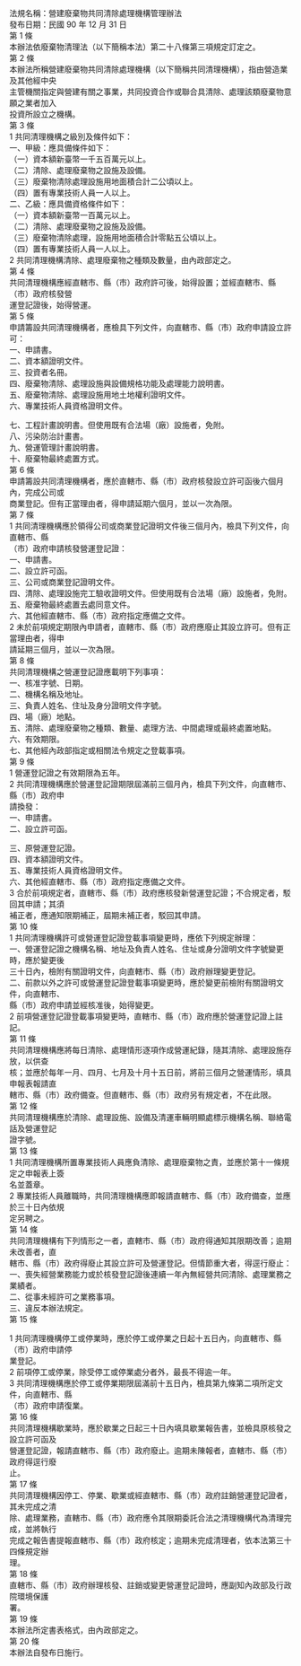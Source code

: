 法規名稱：營建廢棄物共同清除處理機構管理辦法  
發布日期：民國 90 年 12 月 31 日  
第 1 條  
本辦法依廢棄物清理法（以下簡稱本法）第二十八條第三項規定訂定之。  
第 2 條  
本辦法所稱營建廢棄物共同清除處理機構（以下簡稱共同清理機構），指由營造業及其他經中央  
主管機關指定與營建有關之事業，共同投資合作或聯合具清除、處理該類廢棄物意願之業者加入  
投資所設立之機構。  
第 3 條  
1 共同清理機構之級別及條件如下：  
一、甲級：應具備條件如下：  
（一）資本額新臺幣一千五百萬元以上。  
（二）清除、處理廢棄物之設施及設備。  
（三）廢棄物清除處理設施用地面積合計二公頃以上。  
（四）置有專業技術人員一人以上。  
二、乙級：應具備資格條件如下：  
（一）資本額新臺幣一百萬元以上。  
（二）清除、處理廢棄物之設施及設備。  
（三）廢棄物清除處理，設施用地面積合計零點五公頃以上。  
（四）置有專業技術人員一人以上。  
2 共同清理機構清除、處理廢棄物之種類及數量，由內政部定之。  
第 4 條  
共同清理機構應經直轄市、縣（市）政府許可後，始得設置；並經直轄市、縣（市）政府核發營  
運登記證後，始得營運。  
第 5 條  
申請籌設共同清理機構者，應檢具下列文件，向直轄市、縣（市）政府申請設立許可：  
一、申請書。  
二、資本額證明文件。  
三、投資者名冊。  
四、廢棄物清除、處理設施與設備規格功能及處理能力說明書。  
五、廢棄物清除、處理設施用地土地權利證明文件。  
六、專業技術人員資格證明文件。  


七、工程計畫說明書。但使用既有合法場（廠）設施者，免附。  
八、污染防治計畫書。  
九、營運管理計畫說明書。  
十、廢棄物最終處置方式。  
第 6 條  
申請籌設共同清理機構者，應於直轄市、縣（市）政府核發設立許可函後六個月內，完成公司或  
商業登記。但有正當理由者，得申請延期六個月，並以一次為限。  
第 7 條  
1 共同清理機構應於領得公司或商業登記證明文件後三個月內，檢具下列文件，向直轄市、縣  
（市）政府申請核發營運登記證：  
一、申請書。  
二、設立許可函。  
三、公司或商業登記證明文件。  
四、清除、處理設施完工驗收證明文件。但使用既有合法場（廠）設施者，免附。  
五、廢棄物最終處置去處同意文件。  
六、其他經直轄市、縣（市）政府指定應備之文件。  
2 未於前項規定期限內申請者，直轄市、縣（市）政府應廢止其設立許可。但有正當理由者，得申  
請延期三個月，並以一次為限。  
第 8 條  
共同清理機構之營運登記證應載明下列事項：  
一、核准字號、日期。  
二、機構名稱及地址。  
三、負責人姓名、住址及身分證明文件字號。  
四、場（廠）地點。  
五、清除、處理廢棄物之種類、數量、處理方法、中間處理或最終處置地點。  
六、有效期限。  
七、其他經內政部指定或相關法令規定之登載事項。  
第 9 條  
1 營運登記證之有效期限為五年。  
2 共同清理機構應於營運登記證期限屆滿前三個月內，檢具下列文件，向直轄市、縣（市）政府申  
請換發：  
一、申請書。  
二、設立許可函。  


三、原營運登記證。  
四、資本額證明文件。  
五、專業技術人員資格證明文件。  
六、其他經直轄市、縣（市）政府指定應備之文件。  
3 合於前項規定者，直轄市、縣（市）政府應核發新營運登記證；不合規定者，駁回其申請；其須  
補正者，應通知限期補正，屆期未補正者，駁回其申請。  
第 10 條  
1 共同清理機構許可或營運登記證登載事項變更時，應依下列規定辦理：  
一、營運登記證之機構名稱、地址及負責人姓名、住址或身分證明文件字號變更時，應於變更後  
三十日內，檢附有關證明文件，向直轄市、縣（市）政府辦理變更登記。  
二、前款以外之許可或營運登記證登載事項變更時，應於變更前檢附有關證明文件，向直轄市、  
縣（市）政府申請並經核准後，始得變更。  
2 前項營運登記證登載事項變更時，直轄市、縣（市）政府應於營運登記證上註記。  
第 11 條  
共同清理機構應將每日清除、處理情形逐項作成營運紀錄，隨其清除、處理設施存放，以供查  
核；並應於每年一月、四月、七月及十月十五日前，將前三個月之營運情形，填具申報表報請直  
轄市、縣（市）政府備查。但直轄市、縣（市）政府另有規定者，不在此限。  
第 12 條  
共同清理機構應於清除、處理設施、設備及清運車輛明顯處標示機構名稱、聯絡電話及營運登記  
證字號。  
第 13 條  
1 共同清理機構所置專業技術人員應負清除、處理廢棄物之責，並應於第十一條規定之申報表上簽  
名並蓋章。  
2 專業技術人員離職時，共同清理機構應即報請直轄市、縣（市）政府備查，並應於三十日內依規  
定另聘之。  
第 14 條  
共同清理機構有下列情形之一者，直轄市、縣（市）政府得通知其限期改善；逾期未改善者，直  
轄市、縣（市）政府得廢止其設立許可及營運登記。但情節重大者，得逕行廢止：  
一、喪失經營業務能力或於核發登記證後連續一年內無經營共同清除、處理業務之業績者。  
二、從事未經許可之業務事項。  
三、違反本辦法規定。  
第 15 條  


1 共同清理機構停工或停業時，應於停工或停業之日起十五日內，向直轄市、縣（市）政府申請停  
業登記。  
2 前項停工或停業，除受停工或停業處分者外，最長不得逾一年。  
3 共同清理機構應於停工或停業期限屆滿前十五日內，檢具第九條第二項所定文件，向直轄市、縣  
（市）政府申請復業。  
第 16 條  
共同清理機構歇業時，應於歇業之日起三十日內填具歇業報告書，並檢具原核發之設立許可函及  
營運登記證，報請直轄市、縣（市）政府廢止。逾期未陳報者，直轄市、縣（市）政府得逕行廢  
止。  
第 17 條  
共同清理機構因停工、停業、歇業或經直轄市、縣（市）政府註銷營運登記證者，其未完成之清  
除、處理業務，直轄市、縣（市）政府應令其限期委託合法之清理機構代為清理完成，並將執行  
完成之報告書提報直轄市、縣（市）政府核定；逾期未完成清理者，依本法第三十四條規定辦  
理。  
第 18 條  
直轄市、縣（市）政府辦理核發、註銷或變更營運登記證時，應副知內政部及行政院環境保護  
署。  
第 19 條  
本辦法所定書表格式，由內政部定之。  
第 20 條  
本辦法自發布日施行。  


